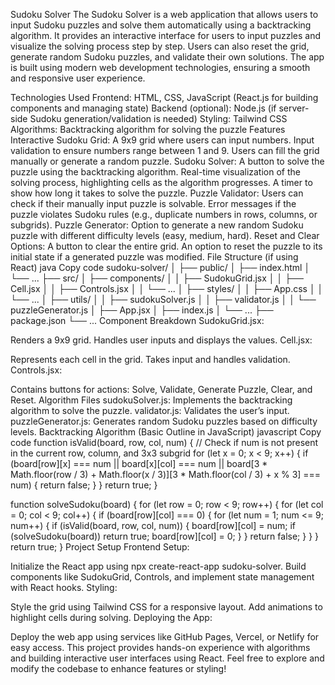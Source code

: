 Sudoku Solver
The Sudoku Solver is a web application that allows users to input Sudoku puzzles and solve them automatically using a backtracking algorithm. It provides an interactive interface for users to input puzzles and visualize the solving process step by step. Users can also reset the grid, generate random Sudoku puzzles, and validate their own solutions. The app is built using modern web development technologies, ensuring a smooth and responsive user experience.

Technologies Used
Frontend: HTML, CSS, JavaScript (React.js for building components and managing state)
Backend (optional): Node.js (if server-side Sudoku generation/validation is needed)
Styling: Tailwind CSS
Algorithms: Backtracking algorithm for solving the puzzle
Features
Interactive Sudoku Grid:
A 9x9 grid where users can input numbers.
Input validation to ensure numbers range between 1 and 9.
Users can fill the grid manually or generate a random puzzle.
Sudoku Solver:
A button to solve the puzzle using the backtracking algorithm.
Real-time visualization of the solving process, highlighting cells as the algorithm progresses.
A timer to show how long it takes to solve the puzzle.
Puzzle Validator:
Users can check if their manually input puzzle is solvable.
Error messages if the puzzle violates Sudoku rules (e.g., duplicate numbers in rows, columns, or subgrids).
Puzzle Generator:
Option to generate a new random Sudoku puzzle with different difficulty levels (easy, medium, hard).
Reset and Clear Options:
A button to clear the entire grid.
An option to reset the puzzle to its initial state if a generated puzzle was modified.
File Structure (if using React)
java
Copy code
sudoku-solver/
│
├── public/
│   ├── index.html
│   └── ...
├── src/
│   ├── components/
│   │   ├── SudokuGrid.jsx
│   │   ├── Cell.jsx
│   │   ├── Controls.jsx
│   │   └── ...
│   ├── styles/
│   │   ├── App.css
│   │   └── ...
│   ├── utils/
│   │   ├── sudokuSolver.js
│   │   ├── validator.js
│   │   └── puzzleGenerator.js
│   ├── App.jsx
│   ├── index.js
│   └── ...
├── package.json
└── ...
Component Breakdown
SudokuGrid.jsx:

Renders a 9x9 grid.
Handles user inputs and displays the values.
Cell.jsx:

Represents each cell in the grid.
Takes input and handles validation.
Controls.jsx:

Contains buttons for actions: Solve, Validate, Generate Puzzle, Clear, and Reset.
Algorithm Files
sudokuSolver.js: Implements the backtracking algorithm to solve the puzzle.
validator.js: Validates the user’s input.
puzzleGenerator.js: Generates random Sudoku puzzles based on difficulty levels.
Backtracking Algorithm (Basic Outline in JavaScript)
javascript
Copy code
function isValid(board, row, col, num) {
    // Check if num is not present in the current row, column, and 3x3 subgrid
    for (let x = 0; x < 9; x++) {
        if (board[row][x] === num || board[x][col] === num || 
            board[3 * Math.floor(row / 3) + Math.floor(x / 3)][3 * Math.floor(col / 3) + x % 3] === num) {
            return false;
        }
    }
    return true;
}

function solveSudoku(board) {
    for (let row = 0; row < 9; row++) {
        for (let col = 0; col < 9; col++) {
            if (board[row][col] === 0) {
                for (let num = 1; num <= 9; num++) {
                    if (isValid(board, row, col, num)) {
                        board[row][col] = num;
                        if (solveSudoku(board)) return true;
                        board[row][col] = 0;
                    }
                }
                return false;
            }
        }
    }
    return true;
}
Project Setup
Frontend Setup:

Initialize the React app using npx create-react-app sudoku-solver.
Build components like SudokuGrid, Controls, and implement state management with React hooks.
Styling:

Style the grid using Tailwind CSS for a responsive layout.
Add animations to highlight cells during solving.
Deploying the App:

Deploy the web app using services like GitHub Pages, Vercel, or Netlify for easy access.
This project provides hands-on experience with algorithms and building interactive user interfaces using React. Feel free to explore and modify the codebase to enhance features or styling!